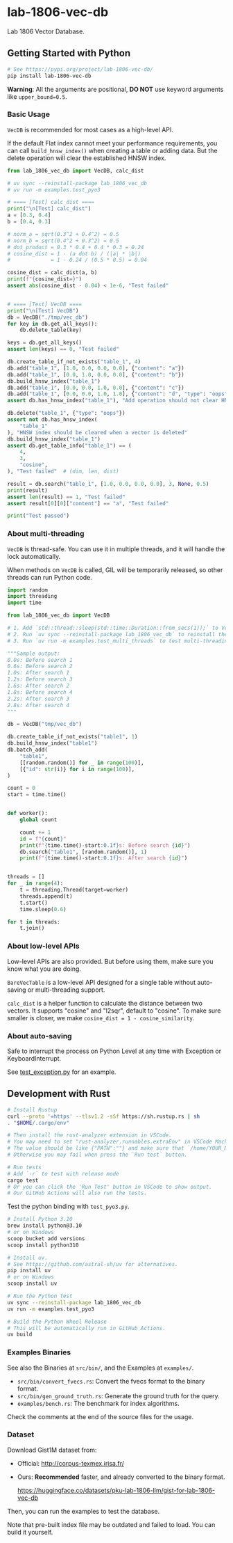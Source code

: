 # lab-1806-vec-db

Lab 1806 Vector Database.

## Getting Started with Python

```bash
# See https://pypi.org/project/lab-1806-vec-db/
pip install lab-1806-vec-db
```

**Warning**: All the arguments are positional, **DO NOT** use keyword arguments like `upper_bound=0.5`.

### Basic Usage

`VecDB` is recommended for most cases as a high-level API.

If the default Flat index cannot meet your performance requirements, you can call `build_hnsw_index()` when creating a table or adding data. But the delete operation will clear the established HNSW index.

```py
from lab_1806_vec_db import VecDB, calc_dist

# uv sync --reinstall-package lab_1806_vec_db
# uv run -m examples.test_pyo3

# ==== [Test] calc_dist ====
print("\n[Test] calc_dist")
a = [0.3, 0.4]
b = [0.4, 0.3]

# norm_a = sqrt(0.3^2 + 0.4^2) = 0.5
# norm_b = sqrt(0.4^2 + 0.3^2) = 0.5
# dot_product = 0.3 * 0.4 + 0.4 * 0.3 = 0.24
# cosine_dist = 1 - (a dot b) / (|a| * |b|)
#             = 1 - 0.24 / (0.5 * 0.5) = 0.04

cosine_dist = calc_dist(a, b)
print(f"{cosine_dist=}")
assert abs(cosine_dist - 0.04) < 1e-6, "Test failed"


# ==== [Test] VecDB ====
print("\n[Test] VecDB")
db = VecDB("./tmp/vec_db")
for key in db.get_all_keys():
    db.delete_table(key)

keys = db.get_all_keys()
assert len(keys) == 0, "Test failed"

db.create_table_if_not_exists("table_1", 4)
db.add("table_1", [1.0, 0.0, 0.0, 0.0], {"content": "a"})
db.add("table_1", [0.0, 1.0, 0.0, 0.0], {"content": "b"})
db.build_hnsw_index("table_1")
db.add("table_1", [0.0, 0.0, 1.0, 0.0], {"content": "c"})
db.add("table_1", [0.0, 0.0, 1.0, 1.0], {"content": "d", "type": "oops"})
assert db.has_hnsw_index("table_1"), "Add operation should not clear HNSW index"

db.delete("table_1", {"type": "oops"})
assert not db.has_hnsw_index(
    "table_1"
), "HNSW index should be cleared when a vector is deleted"
db.build_hnsw_index("table_1")
assert db.get_table_info("table_1") == (
    4,
    3,
    "cosine",
), "Test failed"  # (dim, len, dist)

result = db.search("table_1", [1.0, 0.0, 0.0, 0.0], 3, None, 0.5)
print(result)
assert len(result) == 1, "Test failed"
assert result[0][0]["content"] == "a", "Test failed"

print("Test passed")
```

### About multi-threading

`VecDB` is thread-safe. You can use it in multiple threads, and it will handle the lock automatically.

When methods on `VecDB` is called, GIL will be temporarily released, so other threads can run Python code.

```py
import random
import threading
import time

from lab_1806_vec_db import VecDB

# 1. Add `std::thread::sleep(std::time::Duration::from_secs(1));` to VecDBManager::search() before `Ok(table.search(query, k, ef, upper_bound))`.
# 2. Run `uv sync --reinstall-package lab_1806_vec_db` to reinstall the package.
# 3. Run `uv run -m examples.test_multi_threads` to test multi-threading search.

"""Sample output:
0.0s: Before search 1
0.6s: Before search 2
1.0s: After search 1
1.2s: Before search 3
1.6s: After search 2
1.8s: Before search 4
2.2s: After search 3
2.8s: After search 4
"""

db = VecDB("tmp/vec_db")

db.create_table_if_not_exists("table1", 1)
db.build_hnsw_index("table1")
db.batch_add(
    "table1",
    [[random.random()] for _ in range(100)],
    [{"id": str(i)} for i in range(100)],
)

count = 0
start = time.time()


def worker():
    global count

    count += 1
    id = f"{count}"
    print(f"{time.time()-start:0.1f}s: Before search {id}")
    db.search("table1", [random.random()], 1)
    print(f"{time.time()-start:0.1f}s: After search {id}")


threads = []
for _ in range(4):
    t = threading.Thread(target=worker)
    threads.append(t)
    t.start()
    time.sleep(0.6)

for t in threads:
    t.join()
```

### About low-level APIs

Low-level APIs are also provided. But before using them, make sure you know what you are doing.

`BareVecTable` is a low-level API designed for a single table without auto-saving or multi-threading support.

`calc_dist` is a helper function to calculate the distance between two vectors. It supports "cosine" and "l2sqr", default to "cosine". To make sure smaller is closer, we make `cosine_dist = 1 - cosine_similarity`.

### About auto-saving

Safe to interrupt the process on Python Level at any time with Exception or KeyboardInterrupt.

See [test_exception.py](./examples/test_exception.py) for an example.

## Development with Rust

```bash
# Install Rustup
curl --proto '=https' --tlsv1.2 -sSf https://sh.rustup.rs | sh
. "$HOME/.cargo/env"

# Then install the rust-analyzer extension in VSCode.
# You may need to set "rust-analyzer.runnables.extraEnv" in VSCode Machine settings.
# The value should be like {"PATH":""} and make sure that `/home/YOUR_NAME/.cargo/bin` is in it.
# Otherwise you may fail when press the `Run test` button.

# Run tests
# Add `-r` to test with release mode
cargo test
# Or you can click the 'Run Test' button in VSCode to show output.
# Our GitHub Actions will also run the tests.
```

Test the python binding with `test_pyo3.py`.

```bash
# Install Python 3.10
brew install python@3.10
# or on Windows
scoop bucket add versions
scoop install python310

# Install uv.
# See https://github.com/astral-sh/uv for alternatives.
pip install uv
# or on Windows
scoop install uv

# Run the Python test
uv sync --reinstall-package lab_1806_vec_db
uv run -m examples.test_pyo3

# Build the Python Wheel Release
# This will be automatically run in GitHub Actions.
uv build
```

### Examples Binaries

See also the Binaries at `src/bin/`, and the Examples at `examples/`.

- `src/bin/convert_fvecs.rs`: Convert the fvecs format to the binary format.
- `src/bin/gen_ground_truth.rs`: Generate the ground truth for the query.
- `examples/bench.rs`: The benchmark for index algorithms.

Check the comments at the end of the source files for the usage.

### Dataset

Download Gist1M dataset from:

- Official: <http://corpus-texmex.irisa.fr/>
- Ours: **Recommended** faster, and already converted to the binary format.

  <https://huggingface.co/datasets/pku-lab-1806-llm/gist-for-lab-1806-vec-db>

Then, you can run the examples to test the database.

Note that pre-built index file may be outdated and failed to load. You can build it yourself.
